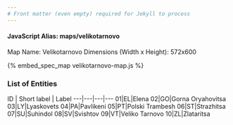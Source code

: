 ```yaml
---
# Front matter (even empty) required for Jekyll to process
---
```


#### JavaScript Alias: maps/velikotarnovo

Map Name: Velikotarnovo
Dimensions (Width x Height): 572x600



{% embed_spec_map velikotarnovo-map.js %}

### List of Entities

ID | Short label | Label
---|---|---|---
01|EL|Elena
02|GO|Gorna Oryahovitsa
03|LY|Lyaskovets
04|PA|Pavlikeni
05|PT|Polski Trambesh
06|ST|Strazhitsa
07|SU|Suhindol
08|SV|Svishtov
09|VT|Veliko Tarnovo
10|ZL|Zlataritsa

